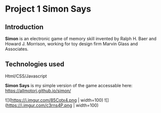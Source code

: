 # Project 1 Simon Says

## Introduction

**Simon** is an electronic game of memory skill invented by Ralph H. Baer and Howard J. Morrison, working for toy design firm Marvin Glass and Associates.

## Technologies used
Html/CSS/Javascript


**Simon Says** is my simple version of the game accessable here: https://allmotorj.github.io/simon/


![](https://i.imgur.com/85Cotx4.png | width=100) <span> ![](https://i.imgur.com/c3rns4P.png | width=100)</span>


